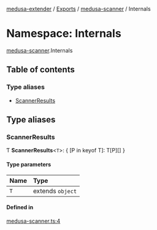 [medusa-extender](../README.md) / [Exports](../modules.md) / [medusa-scanner](medusa_scanner.md) / Internals

# Namespace: Internals

[medusa-scanner](medusa_scanner.md).Internals

## Table of contents

### Type aliases

- [ScannerResults](medusa_scanner.Internals.md#scannerresults)

## Type aliases

### ScannerResults

Ƭ **ScannerResults**<`T`\>: { [P in keyof T]: T[P][] }

#### Type parameters

| Name | Type |
| :------ | :------ |
| `T` | extends `object` |

#### Defined in

[medusa-scanner.ts:4](https://github.com/adrien2p/medusa-extender/blob/b528092/src/medusa-scanner.ts#L4)
